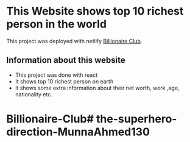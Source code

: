 # This Website shows top 10 richest person in the world
This project was deployed with netlify [Billionaire Club](https://richest-people-in-the-world.netlify.app).

## Information about this website

* This project was done with react 
* It shows top 10 richest person on earth 
* it shows some extra information about their net worth, work ,age, nationality etc.

# Billionaire-Club#   t h e - s u p e r h e r o - d i r e c t i o n - M u n n a A h m e d 1 3 0  
 